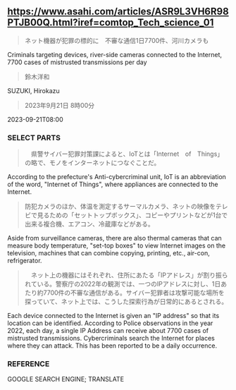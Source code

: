## https://www.asahi.com/articles/ASR9L3VH6R98PTJB00Q.html?iref=comtop_Tech_science_01

> ネット機器が犯罪の標的に　不審な通信1日7700件、河川カメラも

Criminals targeting devices, river-side cameras connected to the Internet, 7700 cases of mistrusted transmissions per day 

> 鈴木洋和

SUZUKI, Hirokazu

> 2023年9月21日 8時00分

2023-09-21T08:00

### SELECT PARTS

>　県警サイバー犯罪対策課によると、IoTとは「Internet　of　Things」の略で、モノをインターネットにつなぐことだ。

According to the prefecture's Anti-cybercriminal unit, IoT is an abbreviation of the word, "Internet of Things", where appliances are connected to the Internet.

> 防犯カメラのほか、体温を測定するサーマルカメラ、ネットの映像をテレビで見るための「セットトップボックス」、コピーやプリントなどが1台で出来る複合機、エアコン、冷蔵庫などがある。

Aside from surveillance cameras, there are also thermal cameras that can measure body temperature, "set-top boxes" to view Internet images on the television, machines that can combine copying, printing, etc., air-con, refrigerator. 

>　ネット上の機器にはそれぞれ、住所にあたる「IPアドレス」が割り振られている。警察庁の2022年の観測では、一つのIPアドレスに対し、1日あたり約7700件の不審な通信がある。サイバー犯罪者は攻撃可能な場所を探っていて、ネット上では、こうした探索行為が日常的にあるとされる。

Each device connected to the Internet is given an "IP address" so that its location can be identified. According to Police observations in the year 2022, each day, a single IP Address can receive about 7700 cases of mistrusted transmissions. Cybercriminals search the Internet for places where they can attack. This has been reported to be a daily occurrence.

### REFERENCE

GOOGLE SEARCH ENGINE; TRANSLATE
